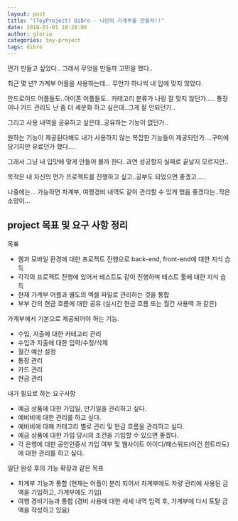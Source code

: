 ```yaml
---
layout: post
title: "(ToyProject) Dibro - 나만의 가계부를 만들자!!"
date: 2018-01-01 18:28:00
author: gloria
categories: toy-project
tags: dibro
---
```


먼가 만들고 싶었다..
그래서 무엇을 만들까 고민을 했다..

최근 몇 년? 가계부 어플을 사용하는데...
무언가 하나씩 내 입에 맞지 않았다.

안드로이드 어플들도..아이폰 어플들도..
카테고리 분류가 나랑 잘 맞지 않던가..... 통장이나 카드 관리도 난 좀 더 세분화 하고 싶은데..그게 잘 안되던가..

그리고 사용 내역을 공유하고 싶은데..공유하는 기능이 없던가..

원하는 기능이 제공된다해도 내가 사용하지 않는 복잡한 기능들이 제공되던가....구미에 당기지만 유료던가 했다....


그래서 그냥 내 입맛에 맞게 만들어 볼까 한다.
과연 성공할지 실패로 끝날지 모르지만..

목적은 내 자신의 먼가 프로젝트를 진행하고 싶고..공부도 되었으면 좋겠고.....


나중에는... 가능하면 차계부, 여행경비 내역도 같이 관리할 수 있게 했음 좋겠다는..작은 소망이...


## project 목표 및 요구 사항 정리
목표
- 웹과 모바일 환경에 대한 프로젝트 진행으로 back-end, front-end에 대한 지식 습득
- 각각의 프로젝트 진행에 있어서 테스트도 같이 진행하며 테스트 툴에 대한 지식 습득
- 현재 가계부 어플과 별도의 엑셀 파일로 관리하는 것을 통합
- 부부 간의 현금 흐름에 대한 공유 (실시간 현금 흐름 또는 월간 사용액 과 같은)

가계부에서 기본으로 제공되어야 하는 기능.
- 수입, 지출에 대한 카테고리 관리
- 수입과 지출에 대한 입력/수정/삭제
- 월간 예산 설정
- 통장 관리
- 카드 관리
- 현금 관리

내가 필요로 하는 요구사항
- 예금 상품에 대한 가입일, 만기일을 관리하고 싶다.
- 예비비에 대한 관리를 하고 싶다.
- 예비비에 대해 카테고리 별로 관리 및 현금 흐름을 관리하고 싶다.
- 예금 상품에 대한 가입 당시의 조건을 기입할 수 있으면 좋겠다.
- 각 은행에 대한 공인인증서 가입 여부 및 웹사이트 아이디/패스워드(이건 힌트라도)에 대한 관리를 하고 싶다.


일단 완성 후의 기능 확장과 같은 목표
- 차계부 기능과 통합 (현재는 어플이 분리 되어서 차계부에도 차량 관리에 사용된 금액을 기입하고, 가계부에도 기입)
- 여행 경비기능과 통합 (경비 사용에 대한 세세 내역 입력 후, 가계부에 다시 토탈 금액을 작성하고 있음)
